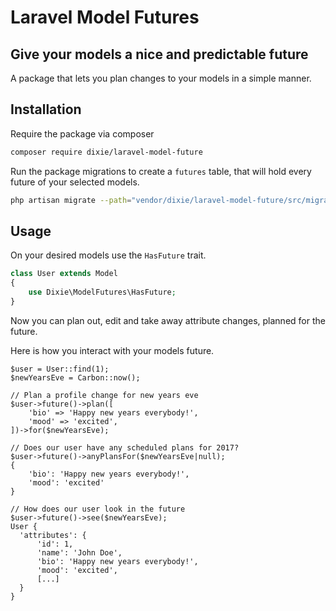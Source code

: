 # Laravel Model Futures

## Give your models a nice and predictable future
A package that lets you plan changes to your models in a simple manner.

## Installation
Require the package via composer
```bash
composer require dixie/laravel-model-future
```

Run the package migrations to create a `futures` table, that will hold every future of your selected models.
```bash
php artisan migrate --path="vendor/dixie/laravel-model-future/src/migrations"
```

## Usage
On your desired models use the `HasFuture` trait.
```php
class User extends Model
{
    use Dixie\ModelFutures\HasFuture;
}
```

Now you can plan out, edit and take away attribute changes, planned for the future.

Here is how you interact with your models future.

```
$user = User::find(1);
$newYearsEve = Carbon::now();

// Plan a profile change for new years eve
$user->future()->plan([
    'bio' => 'Happy new years everybody!',
    'mood' => 'excited',
])->for($newYearsEve);

// Does our user have any scheduled plans for 2017?
$user->future()->anyPlansFor($newYearsEve|null);
{
    'bio': 'Happy new years everybody!',
    'mood': 'excited'
}

// How does our user look in the future
$user->future()->see($newYearsEve);
User {
  'attributes': {
      'id': 1,
      'name': 'John Doe',
      'bio': 'Happy new years everybody!',
      'mood': 'excited',
      [...]
  }
}
```